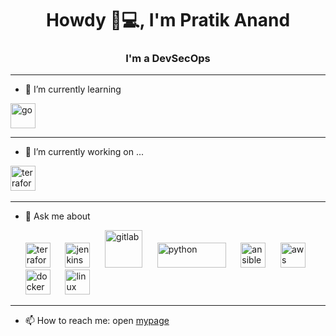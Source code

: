 <h1 align="center">Howdy 👋💻, I'm Pratik Anand</h1>
<h3 align="center">I'm a DevSecOps</h3>

<!--
**pratik141/pratik141** is a ✨ _special_ ✨ repository because its `README.md` (this file) appears on your GitHub profile.

Here are some ideas to get you started:

- 👯 I’m looking to collaborate on ...
- 🤔 I’m looking for help with ...
- 😄 Pronouns: ...
- ⚡ Fun fact: ...
-->
---
- 🌱 I’m currently learning 
 <img src="https://devicons.github.io/devicon/devicon.git/icons/go/go-original.svg" alt="go" width="40" height="40"/>

---
- 🔭 I’m currently working on ...
<p align="left">
  <img src="https://www.terraform.io/assets/images/og-image-8b3e4f7d.png" alt="terraform" width="40" height="40"/>
   &nbsp;&nbsp;&nbsp;&nbsp;

 </p>

---
- 💬 Ask me about 
  <p align="left">
  <img src="https://www.terraform.io/assets/images/og-image-8b3e4f7d.png" alt="terraform" width="40" height="40"/>
  &nbsp;&nbsp;&nbsp;&nbsp;
  <img src="https://www.jenkins.io/images/logos/jenkins/jenkins.svg" alt="jenkins" width="40" height="40"/>
  &nbsp;&nbsp;&nbsp;&nbsp;
  <img src="https://about.gitlab.com/images/new_logo/A.jpg" alt="gitlab" width="60" height="60"/>
  &nbsp;&nbsp;&nbsp;&nbsp;
  <img src="https://devicons.github.io/devicon/devicon.git/icons/python/python-original-wordmark.svg" alt="python" width="110" height="40"/>
  &nbsp;&nbsp;&nbsp;&nbsp;
  <img src="https://upload.wikimedia.org/wikipedia/commons/2/24/Ansible_logo.svg" alt="ansible" width="40" height="40"/>
  &nbsp;&nbsp;&nbsp;&nbsp;
  <img src="https://devicons.github.io/devicon/devicon.git/icons/amazonwebservices/amazonwebservices-original-wordmark.svg" alt="aws" width="40" height="40"/>
  &nbsp;&nbsp;&nbsp;&nbsp;
  <img src="https://devicons.github.io/devicon/devicon.git/icons/docker/docker-original-wordmark.svg" alt="docker" width="40" height="40"/>
  &nbsp;&nbsp;&nbsp;&nbsp;
  <img src="https://devicons.github.io/devicon/devicon.git/icons/linux/linux-original.svg" alt="linux" width="40" height="40"/>
  
</p>

---
- 📫 How to reach me: open [mypage](https://pratik141.github.io/)
